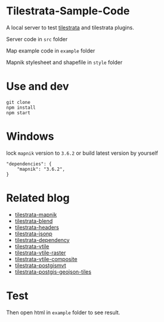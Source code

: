 # Tilestrata-Sample-Code

A local server to test [tilestrata](https://github.com/naturalatlas/tilestrata) and tilestrata plugins.

Server code in `src` folder

Map example code in `example` folder

Mapnik stylesheet and shapefile in `style` folder

# Use and dev

```
git clone
npm install
npm start
```

# Windows

lock `mapnik` version to `3.6.2` or build latest version by yourself

```
"dependencies": {
    "mapnik": "3.6.2",
}
```

# Related blog

- [tilestrata-mapnik](https://kael.top/2019/06/11/tilestrata-mapnik/)
- [tilestrata-blend](https://kael.top/2019/07/08/tilestrata-blend/)
- [tilestrata-headers](https://kael.top/2019/06/26/tilestrata-headers/)
- [tilestrata-jsonp](https://kael.top/2019/06/23/tilestrata-jsonp/)
- [tilestrata-dependency](https://kael.top/2019/07/07/tilestrata-dependency/)
- [tilestrata-vtile](https://kael.top/2019/07/04/tilestrata-vtile/)
- [tilestrata-vtile-raster](https://kael.top/2019/07/05/tilestrata-vtile-raster/)
- [tilestrata-vtile-composite](https://kael.top/2019/07/07/tilestrata-vtile-composite/)
- [tilestrata-postgismvt](https://kael.top/2019/06/13/tilestrata-postgismvt/)
- [tilestrata-postgis-geojson-tiles](https://kael.top/2019/07/02/tilestrata-postgis-geojson-tiles/)

# Test

Then open html in `example` folder to see result.
